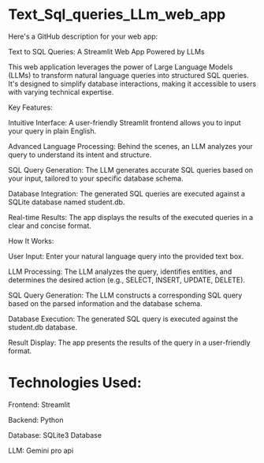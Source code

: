 # Text_Sql_queries_LLm_web_app

Here's a GitHub description for your web app:

Text to SQL Queries: A Streamlit Web App Powered by LLMs

This web application leverages the power of Large Language Models (LLMs) to transform natural language queries into structured SQL queries. It's designed to simplify database interactions, making it accessible to users with varying technical expertise.

Key Features:

Intuitive Interface: A user-friendly Streamlit frontend allows you to input your query in plain English.

Advanced Language Processing: Behind the scenes, an LLM analyzes your query to understand its intent and structure.

SQL Query Generation: The LLM generates accurate SQL queries based on your input, tailored to your specific database schema.

Database Integration: The generated SQL queries are executed against a SQLite database named student.db.


Real-time Results: The app displays the results of the executed queries in a clear and concise format.


How It Works:


User Input: Enter your natural language query into the provided text box.

LLM Processing: The LLM analyzes the query, identifies entities, and determines the desired action (e.g., SELECT, INSERT, UPDATE, DELETE).

SQL Query Generation: The LLM constructs a corresponding SQL query based on the parsed information and the database schema.

Database Execution: The generated SQL query is executed against the student.db database.

Result Display: The app presents the results of the query in a user-friendly format.

# Technologies Used:


Frontend: Streamlit


Backend: Python


Database: SQLite3 Database 

LLM: Gemini pro  api 
